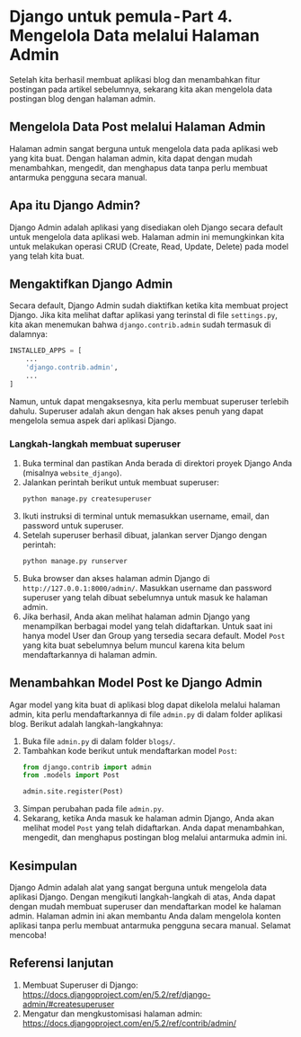 # Django untuk pemula - Part 4. Mengelola Data melalui Halaman Admin
Setelah kita berhasil membuat aplikasi blog dan menambahkan fitur postingan pada artikel sebelumnya, sekarang kita akan mengelola data postingan blog dengan halaman admin.

## Mengelola Data Post melalui Halaman Admin
Halaman admin sangat berguna untuk mengelola data pada aplikasi web yang kita buat. Dengan halaman admin, kita dapat dengan mudah menambahkan, mengedit, dan menghapus data tanpa perlu membuat antarmuka pengguna secara manual.

## Apa itu Django Admin?
Django Admin adalah aplikasi yang disediakan oleh Django secara default untuk mengelola data aplikasi web. Halaman admin ini memungkinkan kita untuk melakukan operasi CRUD (Create, Read, Update, Delete) pada model yang telah kita buat.

## Mengaktifkan Django Admin
Secara default, Django Admin sudah diaktifkan ketika kita membuat project Django. Jika kita melihat daftar aplikasi yang terinstal di file `settings.py`, kita akan menemukan bahwa `django.contrib.admin` sudah termasuk di dalamnya:
```python
INSTALLED_APPS = [
    ...
    'django.contrib.admin',
    ...
]
```

Namun, untuk dapat mengaksesnya, kita perlu membuat superuser terlebih dahulu. Superuser adalah akun dengan hak akses penuh yang dapat mengelola semua aspek dari aplikasi Django.
### Langkah-langkah membuat superuser
1. Buka terminal dan pastikan Anda berada di direktori proyek Django Anda (misalnya `website_django`).
2. Jalankan perintah berikut untuk membuat superuser:
   ```bash
   python manage.py createsuperuser
   ```
3. Ikuti instruksi di terminal untuk memasukkan username, email, dan password untuk superuser.
4. Setelah superuser berhasil dibuat, jalankan server Django dengan perintah:
   ```bash
   python manage.py runserver
   ```
5. Buka browser dan akses halaman admin Django di `http://127.0.0.1:8000/admin/`.  Masukkan username dan password superuser yang telah dibuat sebelumnya untuk masuk ke halaman admin.
6. Jika berhasil, Anda akan melihat halaman admin Django yang menampilkan berbagai model yang telah didaftarkan. Untuk saat ini hanya model User dan Group yang tersedia secara default. Model `Post` yang kita buat sebelumnya belum muncul karena kita belum mendaftarkannya di halaman admin.
## Menambahkan Model Post ke Django Admin
Agar model yang kita buat di aplikasi blog dapat dikelola melalui halaman admin, kita perlu mendaftarkannya di file `admin.py` di dalam folder aplikasi blog. Berikut adalah langkah-langkahnya:
1. Buka file `admin.py` di dalam folder `blogs/`.
2. Tambahkan kode berikut untuk mendaftarkan model `Post`:
   ```python
   from django.contrib import admin
   from .models import Post

   admin.site.register(Post)
   ```
3. Simpan perubahan pada file `admin.py`.
4. Sekarang, ketika Anda masuk ke halaman admin Django, Anda akan melihat model `Post` yang telah didaftarkan. Anda dapat menambahkan, mengedit, dan menghapus postingan blog melalui antarmuka admin ini.

## Kesimpulan
Django Admin adalah alat yang sangat berguna untuk mengelola data aplikasi Django. Dengan mengikuti langkah-langkah di atas, Anda dapat dengan mudah membuat superuser dan mendaftarkan model ke halaman admin. Halaman admin ini akan membantu Anda dalam mengelola konten aplikasi tanpa perlu membuat antarmuka pengguna secara manual. Selamat mencoba!

## Referensi lanjutan
1. Membuat Superuser di Django: https://docs.djangoproject.com/en/5.2/ref/django-admin/#createsuperuser
2. Mengatur dan mengkustomisasi halaman admin: https://docs.djangoproject.com/en/5.2/ref/contrib/admin/

